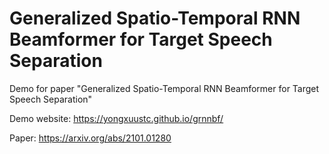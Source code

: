 # Generalized Spatio-Temporal RNN Beamformer for Target Speech Separation
Demo for paper "Generalized Spatio-Temporal RNN Beamformer for Target Speech Separation" 

Demo website: https://yongxuustc.github.io/grnnbf/

Paper: https://arxiv.org/abs/2101.01280

